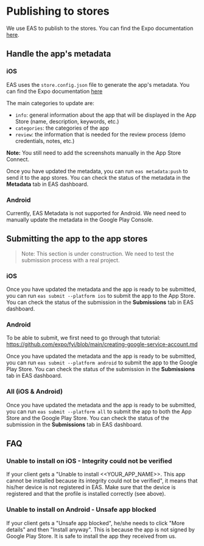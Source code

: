 # Publishing to stores

We use EAS to publish to the stores. You can find the Expo documentation [here](https://docs.expo.dev/archive/classic-updates/building-standalone-apps/#7-update-your-app).

## Handle the app's metadata

### iOS

EAS uses the `store.config.json` file to generate the app's metadata. You can find the Expo documentation [here](https://docs.expo.dev/eas/metadata/schema/)

The main categories to update are:

- `info`: general information about the app that will be displayed in the App Store (name, description, keywords, etc.)
- `categories`: the categories of the app
- `review`: the information that is needed for the review process (demo credentials, notes, etc.)

**Note:** You still need to add the screenshots manually in the App Store Connect.

Once you have updated the metadata, you can run `eas metadata:push` to send it to the app stores. You can check the status of the metadata in the **Metadata** tab in EAS dashboard.

### Android

Currently, EAS Metadata is not supported for Android. We need need to manually update the metadata in the Google Play Console.

## Submitting the app to the app stores

> Note: This section is under construction. We need to test the submission process with a real project.

### iOS

Once you have updated the metadata and the app is ready to be submitted, you can run `eas submit --platform ios` to submit the app to the App Store. You can check the status of the submission in the **Submissions** tab in EAS dashboard.

### Android

To be able to submit, we first need to go through that tutorial: <https://github.com/expo/fyi/blob/main/creating-google-service-account.md>

Once you have updated the metadata and the app is ready to be submitted, you can run `eas submit --platform android` to submit the app to the Google Play Store. You can check the status of the submission in the **Submissions** tab in EAS dashboard.

### All (iOS & Android)

Once you have updated the metadata and the app is ready to be submitted, you can run `eas submit --platform all` to submit the app to both the App Store and the Google Play Store. You can check the status of the submission in the **Submissions** tab in EAS dashboard.

## FAQ

### Unable to install on iOS - Integrity could not be verified

If your client gets a "Unable to install <<YOUR_APP_NAME>>. This app cannot be installed because its integrity could not be verified", it means that his/her device is not registered in EAS. Make sure that the device is registered and that the profile is installed correctly (see above).

### Unable to install on Android - Unsafe app blocked

If your client gets a "Unsafe app blocked", he/she needs to click "More details" and then "Install anyway". This is because the app is not signed by Google Play Store. It is safe to install the app they received from us.

